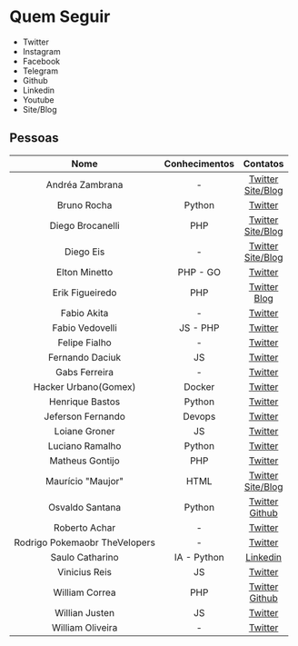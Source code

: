 # Quem Seguir

* Twitter
* Instagram
* Facebook
* Telegram
* Github
* Linkedin
* Youtube
* Site/Blog

## Pessoas
Nome|Conhecimentos|Contatos
:---:|:---:|:---:
Andréa Zambrana|-|[Twitter](https://twitter.com/akfzambrana)<br>[Site/Blog](http://andreazambrana.com.br/)
Bruno Rocha|Python|[Twitter](https://twitter.com/rochacbruno)
Diego Brocanelli|PHP|[Twitter](https://twitter.com/diego_b2)<br>[Site/Blog](https://www.diegobrocanelli.com.br/)
Diego Eis|-|[Twitter](https://twitter.com/diegoeis)<br>[Site/Blog](https://diegoeis.com/)
Elton Minetto|PHP - GO|[Twitter](https://twitter.com/eminetto)
Erik Figueiredo|PHP|[Twitter](https://twitter.com/erikfig)<br>[Blog](https://twitter.com/erikfig)<br/>
Fabio Akita|-|[Twitter](https://twitter.com/AkitaOnRails)
Fabio Vedovelli|JS - PHP|[Twitter](https://twitter.com/vedovelli74)
Felipe Fialho|-|[Twitter](https://twitter.com/felipefialho_)
Fernando Daciuk|JS|[Twitter](https://twitter.com/fdaciuk)
Gabs Ferreira|-|[Twitter](https://twitter.com/o_gabsferreira)
Hacker Urbano(Gomex)|Docker|[Twitter](https://twitter.com/gomex)
Henrique Bastos|Python|[Twitter](https://twitter.com/henriquebastos)
Jeferson Fernando|Devops|[Twitter](https://twitter.com/badtux_)
Loiane Groner|JS|[Twitter](https://twitter.com/loiane)
Luciano Ramalho|Python|[Twitter](https://twitter.com/ramalhoorg)
Matheus Gontijo|PHP|[Twitter](https://twitter.com/mhgontijo)
Maurício "Maujor"|HTML|[Twitter](https://twitter.com/maujor)<br>[Site/Blog](https://www.maujor.com/)
Osvaldo Santana|Python|[Twitter](https://twitter.com/osantana)<br>[Github](https://github.com/osantana)
Roberto Achar|-|[Twitter](https://twitter.com/RobertoAchar)
Rodrigo Pokemaobr TheVelopers|-|[Twitter](https://twitter.com/pokemaobr)
Saulo Catharino|IA - Python|[Linkedin](https://www.linkedin.com/in/saulo-catharino/)
Vinicius Reis|JS|[Twitter](https://twitter.com/LuizVinicius73)
William Correa|PHP|[Twitter](https://twitter.com/wilcorrea)<br>[Github](https://github.com/wilcorrea)
Willian Justen|JS|[Twitter](https://twitter.com/Willian_justen)
William Oliveira|-|[Twitter](https://twitter.com/w_oliveiras)

